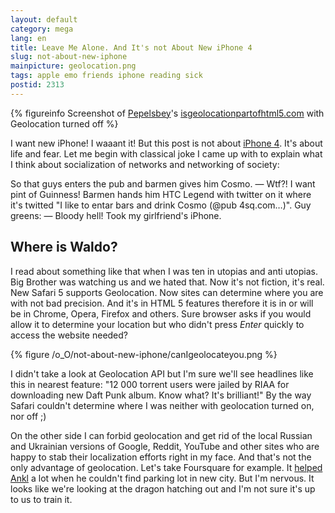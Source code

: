 ```yaml
---
layout: default
category: mega
lang: en
title: Leave Me Alone. And It's not About New iPhone 4
slug: not-about-new-iphone
mainpicture: geolocation.png
tags: apple emo friends iphone reading sick 
postid: 2313
---
```




{% figureinfo Screenshot of [Pepelsbey](http://pepelsbey.net/)'s [isgeolocationpartofhtml5.com](http://isgeolocationpartofhtml5.com/) with Geolocation turned off %}



I want new iPhone! I waaant it! But this post is not about [iPhone 4](http://www.apple.com/iphone/). It's about life and fear. Let me begin with classical joke I came up with to explain what I think about socialization of networks and networking of society:

So that guys enters the pub and barmen gives him Cosmo.
— Wtf?! I want pint of Guinness!
Barmen hands him HTC Legend with twitter on it where it's twitted "I like to entar bars and drink Cosmo (@pub 4sq.com…)". Guy greens:
— Bloody hell! Took my girlfriend's iPhone.<!--more-->


## Where is Waldo?

I read about something like that when I was ten in utopias and anti utopias. Big Brother was watching us and we hated that. Now it's not fiction, it's real. New Safari 5 supports Geolocation. Now sites can determine where you are with not bad precision. And it's in HTML 5 features therefore it is in or will be in Chrome, Opera, Firefox and others. Sure browser asks if you would allow it to determine your location but who didn't press <i>Enter</i> quickly to access the website needed? 



{% figure /o_O/not-about-new-iphone/canIgeolocateyou.png %}



I didn't take a look at Geolocation API but I'm sure we'll see headlines like this in nearest feature: "12 000 torrent users were jailed by RIAA for downloading new Daft Punk album. Know what? It's brilliant!" By the way Safari couldn't determine where I was neither with geolocation turned on, nor off ;)

On the other side I can forbid geolocation and get rid of the local Russian and Ukrainian versions of Google, Reddit, YouTube and other sites who are happy to stab their localization efforts right in my face. And that's not the only advantage of geolocation. Let's take Foursquare for example. It [helped Ankl](http://twitter.com/ankl/status/15658199726) a lot when he couldn't find parking lot in new city. But I'm nervous. It looks like we're looking at the dragon hatching out and I'm not sure it's up to us to train it.